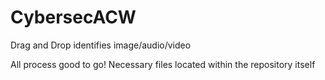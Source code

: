 # CybersecACW

Drag and Drop identifies image/audio/video

All process good to go!
Necessary files located within the repository itself
